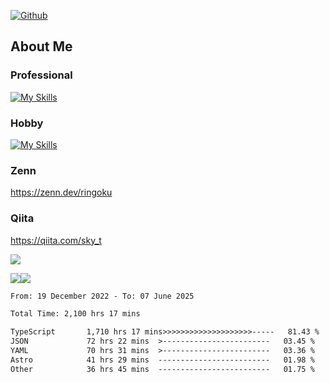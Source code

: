 [![Github](https://img.shields.io/github/followers/skyt-a?label=Follow&style=social)](https://github.com/skyt-a)

## About Me
### Professional
[![My Skills](https://skillicons.dev/icons?i=react,ts,js,nodejs,java,graphql,firebase,githubactions&theme=light)](https://skillicons.dev)
### Hobby
[![My Skills](https://skillicons.dev/icons?i=unity,rust,py&theme=light)](https://skillicons.dev)

### Zenn
https://zenn.dev/ringoku
### Qiita
https://qiita.com/sky_t


![](https://github-profile-summary-cards.vercel.app/api/cards/profile-details?username=skyt-a&theme=default)

![](https://github-profile-summary-cards.vercel.app/api/cards/repos-per-language?username=skyt-a&theme=default)![](https://github-profile-summary-cards.vercel.app/api/cards/stats?username=RinGoku&theme=default)

<!--START_SECTION:waka-->

```txt
From: 19 December 2022 - To: 07 June 2025

Total Time: 2,100 hrs 17 mins

TypeScript       1,710 hrs 17 mins>>>>>>>>>>>>>>>>>>>>-----   81.43 %
JSON             72 hrs 22 mins  >------------------------   03.45 %
YAML             70 hrs 31 mins  >------------------------   03.36 %
Astro            41 hrs 29 mins  -------------------------   01.98 %
Other            36 hrs 45 mins  -------------------------   01.75 %
```

<!--END_SECTION:waka-->
